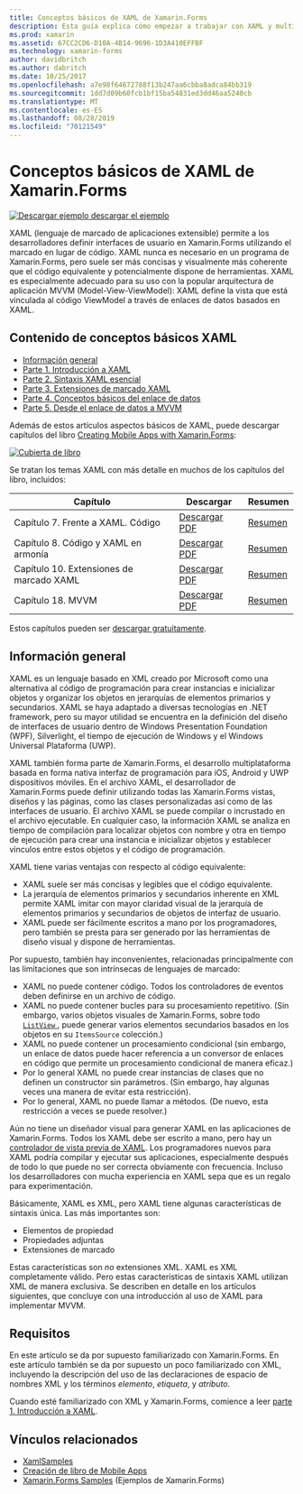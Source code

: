 ```yaml
---
title: Conceptos básicos de XAML de Xamarin.Forms
description: Esta guía explica cómo empezar a trabajar con XAML y multiplataforma para dispositivos móviles. XAML permite a los desarrolladores definir interfaces de usuario en aplicaciones de Xamarin.Forms mediante marcado en lugar de código.
ms.prod: xamarin
ms.assetid: 67CC2CD6-D10A-4B14-9696-1D3A410EFFBF
ms.technology: xamarin-forms
author: davidbritch
ms.author: dabritch
ms.date: 10/25/2017
ms.openlocfilehash: a7e98f64672788f13b247aa6cbba8adca84bb319
ms.sourcegitcommit: 1dd7d09b60fcb1bf15ba54831ed3dd46aa5240cb
ms.translationtype: MT
ms.contentlocale: es-ES
ms.lasthandoff: 08/28/2019
ms.locfileid: "70121549"
---
```

# <a name="xamarinforms-xaml-basics"></a>Conceptos básicos de XAML de Xamarin.Forms

[![Descargar ejemplo](~/media/shared/download.png) descargar el ejemplo](https://docs.microsoft.com/samples/xamarin/xamarin-forms-samples/xamlsamples)

XAML (lenguaje de marcado de aplicaciones extensible) permite a los desarrolladores definir interfaces de usuario en Xamarin.Forms utilizando el marcado en lugar de código. XAML nunca es necesario en un programa de Xamarin.Forms, pero suele ser más concisas y visualmente más coherente que el código equivalente y potencialmente dispone de herramientas. XAML es especialmente adecuado para su uso con la popular arquitectura de aplicación MVVM (Model-View-ViewModel): XAML define la vista que está vinculada al código ViewModel a través de enlaces de datos basados en XAML.

## <a name="xaml-basics-contents"></a>Contenido de conceptos básicos XAML

- [Información general](#Overview)
- [Parte 1. Introducción a XAML](~/xamarin-forms/xaml/xaml-basics/get-started-with-xaml.md)
- [Parte 2. Sintaxis XAML esencial](~/xamarin-forms/xaml/xaml-basics/essential-xaml-syntax.md)
- [Parte 3. Extensiones de marcado XAML](~/xamarin-forms/xaml/xaml-basics/xaml-markup-extensions.md)
- [Parte 4. Conceptos básicos del enlace de datos](~/xamarin-forms/xaml/xaml-basics/data-binding-basics.md)
- [Parte 5. Desde el enlace de datos a MVVM](~/xamarin-forms/xaml/xaml-basics/data-bindings-to-mvvm.md)

Además de estos artículos aspectos básicos de XAML, puede descargar capítulos del libro [Creating Mobile Apps with Xamarin.Forms](~/xamarin-forms/creating-mobile-apps-xamarin-forms/index.md):

[![](images/cover-sml.png "Cubierta de libro")](~/xamarin-forms/creating-mobile-apps-xamarin-forms/index.md)

Se tratan los temas XAML con más detalle en muchos de los capítulos del libro, incluidos:


| Capítulo | Descargar | Resumen |
|---------|---------|---------|
| Capítulo 7. Frente a XAML. Código | [Descargar PDF](https://download.xamarin.com/developer/xamarin-forms-book/XamarinFormsBook-Ch07-Apr2016.pdf) | [Resumen](~/xamarin-forms/creating-mobile-apps-xamarin-forms/summaries/chapter07.md) |
| Capítulo 8. Código y XAML en armonía | [Descargar PDF](https://download.xamarin.com/developer/xamarin-forms-book/XamarinFormsBook-Ch08-Apr2016.pdf) | [Resumen](~/xamarin-forms/creating-mobile-apps-xamarin-forms/summaries/chapter08.md) |
| Capítulo 10. Extensiones de marcado XAML | [Descargar PDF](https://download.xamarin.com/developer/xamarin-forms-book/XamarinFormsBook-Ch10-Apr2016.pdf) | [Resumen](~/xamarin-forms/creating-mobile-apps-xamarin-forms/summaries/chapter10.md) |
| Capítulo 18. MVVM | [Descargar PDF](https://download.xamarin.com/developer/xamarin-forms-book/XamarinFormsBook-Ch18-Apr2016.pdf) | [Resumen](~/xamarin-forms/creating-mobile-apps-xamarin-forms/summaries/chapter18.md) |

Estos capítulos pueden ser [descargar gratuitamente](~/xamarin-forms/creating-mobile-apps-xamarin-forms/index.md).

<a name="Overview" />

## <a name="overview"></a>Información general

XAML es un lenguaje basado en XML creado por Microsoft como una alternativa al código de programación para crear instancias e inicializar objetos y organizar los objetos en jerarquías de elementos primarios y secundarios. XAML se haya adaptado a diversas tecnologías en .NET framework, pero su mayor utilidad se encuentra en la definición del diseño de interfaces de usuario dentro de Windows Presentation Foundation (WPF), Silverlight, el tiempo de ejecución de Windows y el Windows Universal Plataforma (UWP).

XAML también forma parte de Xamarin.Forms, el desarrollo multiplataforma basada en forma nativa interfaz de programación para iOS, Android y UWP dispositivos móviles. En el archivo XAML, el desarrollador de Xamarin.Forms puede definir utilizando todas las Xamarin.Forms vistas, diseños y las páginas, como las clases personalizadas así como de las interfaces de usuario. El archivo XAML se puede compilar o incrustado en el archivo ejecutable. En cualquier caso, la información XAML se analiza en tiempo de compilación para localizar objetos con nombre y otra en tiempo de ejecución para crear una instancia e inicializar objetos y establecer vínculos entre estos objetos y el código de programación.

XAML tiene varias ventajas con respecto al código equivalente:

- XAML suele ser más concisas y legibles que el código equivalente.
- La jerarquía de elementos primarios y secundarios inherente en XML permite XAML imitar con mayor claridad visual de la jerarquía de elementos primarios y secundarios de objetos de interfaz de usuario.
- XAML puede ser fácilmente escritos a mano por los programadores, pero también se presta para ser generado por las herramientas de diseño visual y dispone de herramientas.

Por supuesto, también hay inconvenientes, relacionadas principalmente con las limitaciones que son intrínsecas de lenguajes de marcado:

- XAML no puede contener código. Todos los controladores de eventos deben definirse en un archivo de código.
- XAML no puede contener bucles para su procesamiento repetitivo. (Sin embargo, varios objetos visuales de Xamarin.Forms, sobre todo [ `ListView` ](xref:Xamarin.Forms.ListView) , puede generar varios elementos secundarios basados en los objetos en su `ItemsSource` colección.)
- XAML no puede contener un procesamiento condicional (sin embargo, un enlace de datos puede hacer referencia a un conversor de enlaces en código que permite un procesamiento condicional de manera eficaz.)
- Por lo general XAML no puede crear instancias de clases que no definen un constructor sin parámetros. (Sin embargo, hay algunas veces una manera de evitar esta restricción).
- Por lo general, XAML no puede llamar a métodos. (De nuevo, esta restricción a veces se puede resolver.)

Aún no tiene un diseñador visual para generar XAML en las aplicaciones de Xamarin.Forms. Todos los XAML debe ser escrito a mano, pero hay un [controlador de vista previa de XAML](~/xamarin-forms/xaml/xaml-previewer/index.md). Los programadores nuevos para XAML podría compilar y ejecutar sus aplicaciones, especialmente después de todo lo que puede no ser correcta obviamente con frecuencia. Incluso los desarrolladores con mucha experiencia en XAML sepa que es un regalo para experimentación.

Básicamente, XAML es XML, pero XAML tiene algunas características de sintaxis única. Las más importantes son:

- Elementos de propiedad
- Propiedades adjuntas
- Extensiones de marcado

Estas características son *no* extensiones XML. XAML es XML completamente válido. Pero estas características de sintaxis XAML utilizan XML de manera exclusiva. Se describen en detalle en los artículos siguientes, que concluye con una introducción al uso de XAML para implementar MVVM.

## <a name="requirements"></a>Requisitos

En este artículo se da por supuesto familiarizado con Xamarin.Forms. En este artículo también se da por supuesto un poco familiarizado con XML, incluyendo la descripción del uso de las declaraciones de espacio de nombres XML y los términos *elemento*, *etiqueta*, y *atributo*.

Cuando esté familiarizado con XML y Xamarin.Forms, comience a leer [parte 1. Introducción a XAML](~/xamarin-forms/xaml/xaml-basics/get-started-with-xaml.md).

## <a name="related-links"></a>Vínculos relacionados

- [XamlSamples](https://docs.microsoft.com/samples/xamarin/xamarin-forms-samples/xamlsamples)
- [Creación de libro de Mobile Apps](~/xamarin-forms/creating-mobile-apps-xamarin-forms/index.md)
- [Xamarin.Forms Samples](https://docs.microsoft.com/samples/browse/?products=xamarin&term=Xamarin.Forms) (Ejemplos de Xamarin.Forms)
